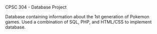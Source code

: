 CPSC 304 - Database Project

Database containing information about the 1st generation of Pokemon games. 
Used a combination of SQL, PHP, and HTML/CSS to implement database.